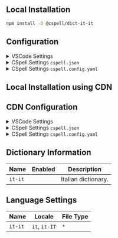## Local Installation

```sh
npm install -D @cspell/dict-it-it
```

## Configuration

<details>
<summary>VSCode Settings</summary>

Add the following to your VSCode settings:

**`.vscode/settings.json`**

```jsonc
{
  "cSpell.import": ["@cspell/dict-it-it/cspell-ext.json"],
  "cSpell.language": "it, it-IT",
}
```

</details>

<details>
<summary>CSpell Settings <code>cspell.json</code></summary>

**`cspell.json`**

```jsonc
{
  "import": ["@cspell/dict-it-it/cspell-ext.json"],
  "language": "it, it-IT",
}
```

</details>

<details>
<summary>CSpell Settings <code>cspell.config.yaml</code></summary>

**`cspell.config.yaml`**

```yaml
import:
  - '@cspell/dict-it-it/cspell-ext.json'
language: it, it-IT
```

</details>

## Local Installation using CDN

## CDN Configuration

<details>
<summary>VSCode Settings</summary>

Add the following to your VSCode settings:

**`.vscode/settings.json`**

```jsonc
{
  "cSpell.import": ["https://cdn.jsdelivr.net/npm/@cspell/dict-it-it/cspell-ext.json"],
  "cSpell.language": "it, it-IT",
}
```

</details>

<details>
<summary>CSpell Settings <code>cspell.json</code></summary>

**`cspell.json`**

```jsonc
{
  "import": ["https://cdn.jsdelivr.net/npm/@cspell/dict-it-it/cspell-ext.json"],
  "language": "it, it-IT",
}
```

</details>

<details>
<summary>CSpell Settings <code>cspell.config.yaml</code></summary>

**`cspell.config.yaml`**

```yaml
import:
  - https://cdn.jsdelivr.net/npm/@cspell/dict-it-it/cspell-ext.json
language: it, it-IT
```

</details>

## Dictionary Information

| Name    | Enabled | Description         |
| ------- | ------- | ------------------- |
| `it-it` |         | Italian dictionary. |

## Language Settings

| Name    | Locale        | File Type |
| ------- | ------------- | --------- |
| `it-it` | `it`, `it-IT` | `*`       |
